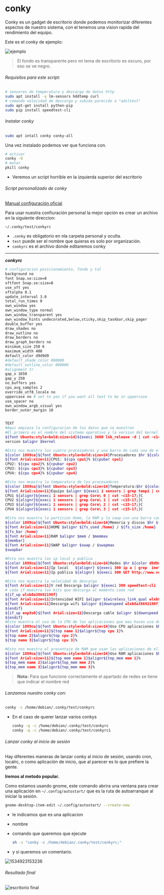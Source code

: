 # conky

Conky es un gadget de escritorio donde podemos monitorizar diferentes aspectos de nuestro sistema, con el tenemos una vision rapida del rendimiento del equipo.

Este es el conky de ejemplo:

![ejemplo](https://raw.githubusercontent.com/Jorgepastorr/apuntes/master/images/screen-conky.png)

> El fondo es transparente pero mi tema de escritorio es oscuro, por eso se ve negro.



###### Requisitos para este script:

```bash
# sensores de temperatura y descarga de datos http
sudo apt install -y lm-sensors hddtemp curl
# comando velocidad de descarga y subida parecido a "adsltest"
sudo apt-get install python-pip
sudo pip install speedtest-cli
```



###### Instalar conky

```bash
sudo apt intall conky conky-all
```



Una vez instalado podemos ver que funciona con.

```bash
# activar 
conky -d
# matar 
pkill conky
```

- Veremos un script horrible en la izquierda superior del escritorio



###### Script personalizado de conky

[Manual configuración oficial](http://conky.sourceforge.net/config_settings.html)

Para usar nuestra confiuración personal la mejor opción es crear un archivo en la siguiente direccion:

`~/.conky/test/conkyrc` 

- `.conky` es obligatorio en nla carpeta personal y oculta.
- `test` puede ser el nombre que quieras es solo por organización.
- `conkyrc` es el archivo donde editaremos conky

****

***conkyrc*** 

```bash
# configuracion posicionamiento, fondo y tal
background no
font Snap.se:size=8
xftfont Snap.se:size=8
use_xft yes
xftalpha 0.1
update_interval 3.0
total_run_times 0
own_window yes
own_window_type normal
own_window_transparent yes
own_window_hints undecorated,below,sticky,skip_taskbar,skip_pager
double_buffer yes
draw_shades no
draw_outline no
draw_borders no
draw_graph_borders no
minimum_size 250 6
maximum_width 400
default_color d9d9d9
#default_shade_color 000000
#default_outline_color 000000
#alignment tr
gap_x 1650
gap_y 250
no_buffers yes
cpu_avg_samples 2
override_utf8_locale no
uppercase no # set to yes if you want all text to be in uppercase
use_spacer no
own_window_argb_visual yes 
border_outer_margin 10


TEXT
#Aqui empieza la configuracion de los datos que se muestran
#El primero es el nombre del sistema operativo y la version del kernel
${font Ubuntu:style=bold:size=14}${execi 3600 lsb_release -d | cut -c14-34} 
version $alignr $kernel

#Esto nos muestra los cuatro procesadores y una barra de cada uno de ellos con su uso
${color 1889ca}${font Ubuntu:style=bold:size=14}Procesadores $hr ${color d9d9d9}
${font Arial:size=11}CPU1: ${cpu cpu1}% ${cpubar cpu1}
CPU2: ${cpu cpu2}% ${cpubar cpu2}
CPU3: ${cpu cpu3}% ${cpubar cpu3}
CPU4: ${cpu cpu4}% ${cpubar cpu4}

#Esto nos muestra la temperatura de los procesadores
${color 1889ca}${font Ubuntu:style=bold:size=14}Temperatura:$hr ${color d9d9d9}
${font Arial:size=11}Equipo $alignr ${execi 1 sensors | grep temp1 | cut -c15-17;}C
CPU1 ${alignr}${execi 1 sensors | grep Core\ 0 | cut -c15-17;}C
CPU2 ${alignr}${execi 1 sensors | grep Core\ 1 | cut -c15-17;}C
CPU3 ${alignr}${execi 1 sensors | grep Core\ 2 | cut -c15-17;}C
CPU4 ${alignr}${execi 1 sensors | grep Core\ 3 | cut -c15-17;}C

#Esto nos muestra la particion Home, la RAM y la sawp con una barra cada una y sus datos
${color 1889ca}${font Ubuntu:style=bold:size=14}Memoria y discos $hr ${color d9d9d9}
${font Arial:size=11}HOME $alignr ${fs_used /home} / ${fs_size /home}
${fs_bar /home}
${font Arial:size=11}RAM $alignr $mem / $memmax  
${membar} 
${font Arial:size=11}SWAP $alignr $swap / $swapmax 
$swapbar

#Esto nos muestra las ip local y publica
${color 1889ca}${font Ubuntu:style=bold:size=14}Redes $hr ${color d9d9d9}
${font Arial:size=11}Ip local	${alignr} ${execi 300 ip a | grep  inet | grep  brd | cut -c10-25 | head -1}
${font Arial:size=11}Ip publica	${alignr} ${execi 300 GET http://www.vermiip.es/  | grep "Tu IP p&uacute;blica es" | cut -d ':' -f2 | cut -d '<' -f1}

#Esto nos muestra la velocidad de descarga 
${font Arial:size=11}V red Descarga $alignr ${execi 300 speedtest-cli | grep Download | cut -c10-15;}Mb/s 
# cada if muestra los bits que descarga al momento cada red
${if_up wlxb8a38692198f}
${font Arial:size=11}Intensidad WIFI $alignr ${wireless_link_qual wlxb8a38692198f}%
${font Arial:size=11}Descarga wifi $alignr ${downspeed wlxb8a38692198f}/s 
${endif}
${if_up enp3s0}${font Arial:size=11}Descarga cable $alignr ${downspeed enp3s0}/s 
${endif}
#Esto muestra el uso de la CPU de las aplicaciones que mas hacen uso de ella
${color 1889ca}${font Ubuntu:style=bold:size=14}Uso CPU aplicaciones $hr ${color d9d9d9}
${font Arial:size=11}${top name 1}$alignr${top cpu 1}%
${top name 2}$alignr${top cpu 2}%
${top name 3}$alignr${top cpu 3}%

#Esto nos muestra el procentaje de RAM que usan las aplicaciones de ella
${color 1889ca}${font Ubuntu:style=bold:size=14}Uso RAM aplicaciones $hr ${color d9d9d9}
${font Arial:size=11}${top_mem name 1}$alignr${top_mem mem 1}%
${top_mem name 2}$alignr${top_mem mem 2}%
${top_mem name 3}$alignr${top_mem mem 3}%

```

> **Nota:**  Para que funcione correctamente el apartado de redes se tiene que indicar el nombre red

  

###### Lanzamos nuestro conky con:

```bash
conky -c /home/debian/.conky/test/conkyrc
```

- En el caso de querer lanzar varios conkys 

  ```bash
  conky -q -c /home/debian/.conky/test/conkyrc
  conky -q -c /home/debian/.conky/test/conkyrc1
  ```



###### Lanzar conky al inicio de sesión

Hay diferentes maneras de lanzar conky al inicio de sesión, usando cron, localrc, o como aplicación de inicio, que al parecer es lo que prefiere la gente.



**Iremos al metodo popular.**

Como estamos usando gnome, este comando abrira una ventana para crear una aplicación en `~/.config/autostart/` que es la ruta de autoarranque al iniciar la sesión.

```bash
gnome-desktop-item-edit ~/.config/autostart/ --create-new
```

- le indicamos que es una aplicacion

- nombre

- comando que queremos que ejecute

  ```bash
  sh -c "conky -c /home/debian/.conky/test/conkyrc;"
  ```

- y si queremos un comentario.

![1534923153236](https://raw.githubusercontent.com/Jorgepastorr/apuntes/master/images/lanzador.png)



###### Resultado final

![escritorio final](https://raw.githubusercontent.com/Jorgepastorr/apuntes/master/images/Captura%20de%20pantalla%20de%202018-08-22%2009-37-14.png)